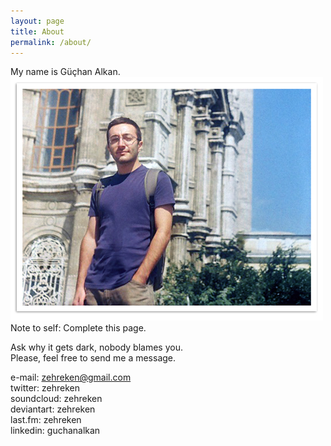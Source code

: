 ```yaml
---
layout: page
title: About
permalink: /about/
---
```

My name is Güçhan Alkan.  
![Ahoy!](/assets/01050034.jpg)  
Note to self: Complete this page.

Ask why it gets dark, nobody blames you.  
Please, feel free to send me a message.  

e-mail: zehreken@gmail.com  
twitter: zehreken  
soundcloud: zehreken  
deviantart: zehreken  
last.fm: zehreken  
linkedin: guchanalkan
